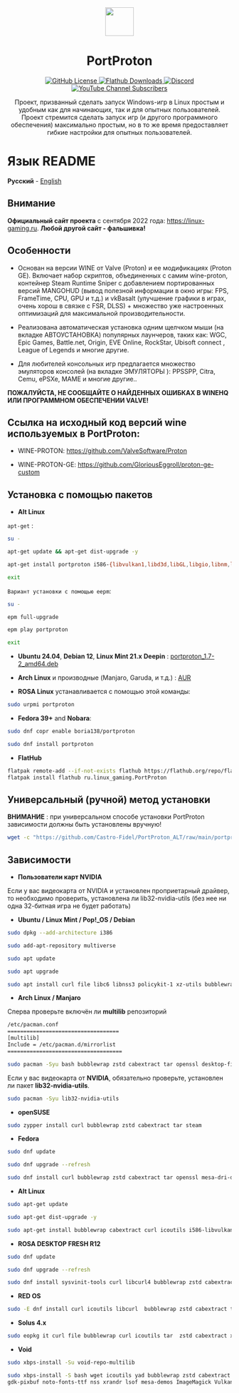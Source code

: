 <div align="center">
  <img src="https://raw.githubusercontent.com/Castro-Fidel/PortWINE/master/data_from_portwine/img/gui/portproton.svg" width="64">
  <h1 align="center">PortProton</h1>
  <a href="https://github.com/Castro-Fidel/PortWINE/blob/master/LICENSE">
    <img src="https://img.shields.io/github/license/Castro-Fidel/PortWine?logo=github" alt="GitHub License">
  </a>
  <a href="https://flathub.org/ru/apps/ru.linux_gaming.PortProton">
    <img src="https://img.shields.io/flathub/downloads/ru.linux_gaming.PortProton?style=flat&logo=flathub" alt="Flathub Downloads">
  </a>
  <a href="https://discord.gg/FTaheP99wE">
    <img src="https://img.shields.io/discord/378683352946835456?logo=discord" alt="Discord">
  </a>
  <a href="https://www.youtube.com/@linux-gaming5986">
    <img src="https://img.shields.io/youtube/channel/subscribers/UCbI8OJx2D3q-4QKt4LffXTw?style=flat&logo=youtube" alt="YouTube Channel Subscribers">
  </a>
  <br/>
  <p align="center">
    Проект, призванный сделать запуск Windows-игр в Linux простым и удобным как для начинающих, так и для опытных пользователей.<br>
    Проект стремится сделать запуск игр (и другого программного обеспечения) максимально простым, но в то же время предоставляет гибкие настройки для опытных пользователей.
  </p>
</div>

# **Язык README**

**Русский** - [English](README.md)

## Внимание

**Официальный сайт проекта** с сентября 2022 года: https://linux-gaming.ru.  **Любой другой сайт - фальшивка!**

## Особенности

- Основан на версии WINE от Valve (Proton) и ее модификациях (Proton GE).
  Включает набор скриптов, объединенных с самим wine-proton, контейнер Steam Runtime Sniper с добавлением портированных версий MANGOHUD (вывод полезной информации в окно игры: FPS, FrameTime, CPU, GPU и т.д.) и vkBasalt (улучшение графики в играх, очень хорош в связке с FSR, DLSS) + множество уже настроенных оптимизаций для максимальной производительности.

- Реализована автоматическая установка одним щелчком мыши (на вкладке АВТОУСТАНОВКА) популярных лаунчеров, таких как: WGC, Epic Games, Battle.net, Origin, EVE Online, RockStar, Ubisoft connect , League of Legends и многие другие.

- Для любителей консольных игр предлагается множество эмуляторов консолей (на вкладке ЭМУЛЯТОРЫ ): PPSSPP, Citra, Cemu, ePSXe, MAME и многие другие..

**ПОЖАЛУЙСТА, НЕ СООБЩАЙТЕ О НАЙДЕННЫХ ОШИБКАХ В WINEHQ ИЛИ ПРОГРАММНОМ ОБЕСПЕЧЕНИИ VALVE!**

## **Ссылка на исходный код версий wine используемых в PortProton:**

* WINE-PROTON: https://github.com/ValveSoftware/Proton

* WINE-PROTON-GE: https://github.com/GloriousEggroll/proton-ge-custom

## Установка с помощью пакетов

* **Alt Linux**

`apt-get` :
```sh
su -

apt-get update && apt-get dist-upgrade -y

apt-get install portproton i586-{libvulkan1,libd3d,libGL,libgio,libnm,libnsl1,libnss,glibc-nss,glibc-pthread,libunwind,xorg-dri-swrast}

exit
```

`Вариант установки с помощью eepm`:

```sh
su -

epm full-upgrade

epm play portproton

exit
```

* **Ubuntu 24.04**, **Debian 12**, **Linux Mint 21.x** **Deepin** :
  [portproton_1.7-2_amd64.deb](https://github.com/Castro-Fidel/PortProton_dpkg/releases/download/portproton_1.7-2_amd64/portproton_1.7-2_amd64.deb)

* **Arch Linux** и производные (Manjaro, Garuda, и т.д.) :
  [AUR](https://aur.archlinux.org/packages/portproton)

* **ROSA Linux** устанавливается с помощью этой команды:

```sh
sudo urpmi portproton
```

* **Fedora 39+** and **Nobara**:

```sh
sudo dnf copr enable boria138/portproton

sudo dnf install portproton
```

* **FlatHub**

```sh
flatpak remote-add --if-not-exists flathub https://flathub.org/repo/flathub.flatpakrepo
flatpak install flathub ru.linux_gaming.PortProton
```

## Универсальный (ручной) метод установки

**ВНИМАНИЕ** : при универсальном способе установки PortProton зависимости должны быть установлены вручную!

```sh
wget -c "https://github.com/Castro-Fidel/PortProton_ALT/raw/main/portproton" && sh portproton
```

## Зависимости

* **Пользователи карт NVIDIA**

Если у вас видеокарта от NVIDIA и установлен проприетарный драйвер, то необходимо проверить, установлена ли lib32-nvidia-utils (без нее ни одна 32-битная игра не будет работать)

* **Ubuntu / Linux Mint / Pop!_OS / Debian**

```sh
sudo dpkg --add-architecture i386

sudo add-apt-repository multiverse

sudo apt update

sudo apt upgrade

sudo apt install curl file libc6 libnss3 policykit-1 xz-utils bubblewrap curl icoutils tar libvulkan1 libvulkan1:i386  zstd cabextract xdg-utils openssl libgl1 libgl1:i386
```

* **Arch Linux / Manjaro**

Сперва проверьте включён ли **multilib** репозиторий

```sh
/etc/pacman.conf
===================================
[multilib]
Include = /etc/pacman.d/mirrorlist
====================================
```

```sh
sudo pacman -Syu bash bubblewrap zstd cabextract tar openssl desktop-file-utils curl dbus freetype2 gdk-pixbuf2 ttf-font gzip nss xorg-xrandr vulkan-driver vulkan-icd-loader lsof lib32-freetype2 lib32-libgl lib32-gcc-libs lib32-libx11 lib32-libxss lib32-alsa-plugins lib32-libgpg-error lib32-nss lib32-vulkan-driver lib32-vulkan-icd-loader lib32-lib32-openssl
```

Если у вас видеокарта от **NVIDIA**, обязательно проверьте, установлен ли пакет **lib32-nvidia-utils**.

```sh
sudo pacman -Syu lib32-nvidia-utils
```

* **openSUSE**

```sh
sudo zypper install curl bubblewrap zstd cabextract tar steam
```

* **Fedora**

```sh
sudo dnf update

sudo dnf upgrade --refresh

sudo dnf install curl bubblewrap zstd cabextract tar openssl mesa-dri-drivers.i686 mesa-vulkan-drivers mesa-vulkan-drivers.i686 vulkan-loader vulkan-loader.i686 nss.i686 alsa-lib.i686 mesa-libGL.i686 mesa-libEGL.i686 wmctrl ImageMagick
```

* **Alt Linux**

```sh
sudo apt-get update

sudo apt-get dist-upgrade -y

sudo apt-get install bubblewrap cabextract curl icoutils i586-libvulkan1 libvulkan1 vulkan-tools  zstd
```

* **ROSA DESKTOP FRESH R12**

```sh
sudo dnf update

sudo dnf upgrade --refresh

sudo dnf install sysvinit-tools curl libcurl4 bubblewrap zstd cabextract tar libvulkan1 lib64vulkan1 vulkan.x86_64 vulkan.i686 vkd3d.x86_64 vkd3d.i686 coreutils file libc6 libnss3 xz bubblewrap xdg-utils openssl libgl1 lib64freetype2 libfreetype2 lib64txc-dxtn libtxc-dxtn lib64opencl1 libopencl1 libdrm2 libdrm2.i686 mesa.i686
```

* **RED OS**

```sh
sudo -E dnf install curl icoutils libcurl  bubblewrap zstd cabextract tar goverlay openssl steam
```

* **Solus 4.x**

```sh
sudo eopkg it curl file bubblewrap curl icoutils tar  zstd cabextract xdg-utils openssl vulkan vulkan-32bit mesalib-32bit samba
```

* **Void**

```sh
sudo xbps-install -Su void-repo-multilib

sudo xbps-install -S bash wget icoutils yad bubblewrap zstd cabextract gzip tar xz openssl desktop-file-utils curl dbus freetype xdg-utils
gdk-pixbuf noto-fonts-ttf nss xrandr lsof mesa-demos ImageMagick Vulkan-Tools libgcc alsa-plugins-32bit libX11-32bit freetype-32bit libglvnd-32bit libgpg-error-32bit nss-32bit openssl-32bit vulkan-loader vulkan-loader-32bit
```
